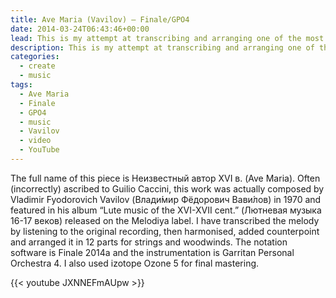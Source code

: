 ```yaml
---
title: Ave Maria (Vavilov) – Finale/GPO4
date: 2014-03-24T06:43:46+00:00
lead: This is my attempt at transcribing and arranging one of the most beautiful melodies I have heard.
description: This is my attempt at transcribing and arranging one of the most beautiful melodies I have heard.
categories:
  - create
  - music
tags:
  - Ave Maria
  - Finale
  - GPO4
  - music
  - Vavilov
  - video
  - YouTube
---
```

The full name of this piece is Неизвестный автор XVI в. (Ave Maria). Often (incorrectly) ascribed to Guilio Caccini, this work was actually composed by Vladimir Fyodorovich Vavilov (Влади́мир Фёдорович Вави́лов) in 1970 and featured in his album &#8220;Lute music of the XVI-XVII cent.&#8221; (Лютневая музыка 16-17 веков) released on the Melodiya label. I have transcribed the melody by listening to the original recording, then harmonised, added counterpoint and arranged it in 12 parts for strings and woodwinds. The notation software is Finale 2014a and the instrumentation is Garritan Personal Orchestra 4. I also used izotope Ozone 5 for final mastering.

{{< youtube JXNNEFmAUpw >}}
